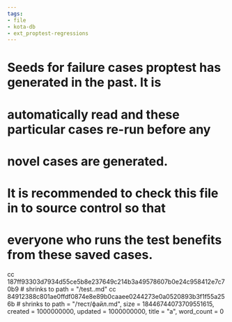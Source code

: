 ```yaml
---
tags:
- file
- kota-db
- ext_proptest-regressions
---
```

# Seeds for failure cases proptest has generated in the past. It is
# automatically read and these particular cases re-run before any
# novel cases are generated.
#
# It is recommended to check this file in to source control so that
# everyone who runs the test benefits from these saved cases.
cc 187ff93303d7934d55ce5b8e237649c214b3a49578607b0e24c958412e7c70b9 # shrinks to path = "/test..md"
cc 84912388c801ae0ffdf0874e8e89b0caaee0244273e0a0520893b3f1f55a256b # shrinks to path = "/тест/файл.md", size = 18446744073709551615, created = 1000000000, updated = 1000000000, title = "a", word_count = 0
